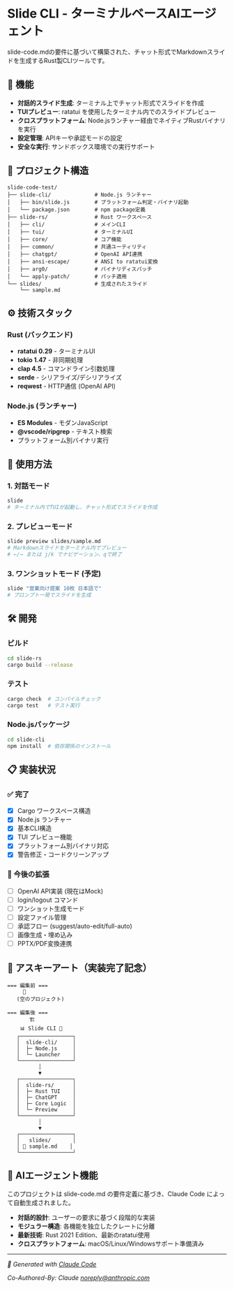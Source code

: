 # Slide CLI - ターミナルベースAIエージェント

slide-code.mdの要件に基づいて構築された、チャット形式でMarkdownスライドを生成するRust製CLIツールです。

## 🚀 機能

- **対話的スライド生成**: ターミナル上でチャット形式でスライドを作成
- **TUIプレビュー**: ratatui を使用したターミナル内でのスライドプレビュー
- **クロスプラットフォーム**: Node.jsランチャー経由でネイティブRustバイナリを実行
- **設定管理**: APIキーや承認モードの設定
- **安全な実行**: サンドボックス環境での実行サポート

## 📁 プロジェクト構造

```
slide-code-test/
├── slide-cli/              # Node.js ランチャー
│   ├── bin/slide.js        # プラットフォーム判定・バイナリ起動
│   └── package.json        # npm package定義
├── slide-rs/               # Rust ワークスペース
│   ├── cli/                # メインCLI
│   ├── tui/                # ターミナルUI
│   ├── core/               # コア機能
│   ├── common/             # 共通ユーティリティ
│   ├── chatgpt/            # OpenAI API連携
│   ├── ansi-escape/        # ANSI to ratatui変換
│   ├── arg0/               # バイナリディスパッチ
│   └── apply-patch/        # パッチ適用
└── slides/                 # 生成されたスライド
    └── sample.md
```

## ⚙️ 技術スタック

### Rust (バックエンド)
- **ratatui 0.29** - ターミナルUI
- **tokio 1.47** - 非同期処理
- **clap 4.5** - コマンドライン引数処理
- **serde** - シリアライズ/デシリアライズ
- **reqwest** - HTTP通信 (OpenAI API)

### Node.js (ランチャー)
- **ES Modules** - モダンJavaScript
- **@vscode/ripgrep** - テキスト検索
- プラットフォーム別バイナリ実行

## 🎯 使用方法

### 1. 対話モード
```bash
slide
# ターミナル内でTUIが起動し、チャット形式でスライドを作成
```

### 2. プレビューモード
```bash
slide preview slides/sample.md
# Markdownスライドをターミナル内でプレビュー
# ←/→ または j/k でナビゲーション、qで終了
```

### 3. ワンショットモード (予定)
```bash
slide "営業向け提案 10枚 日本語で"
# プロンプト一発でスライドを生成
```

## 🛠️ 開発

### ビルド
```bash
cd slide-rs
cargo build --release
```

### テスト
```bash
cargo check  # コンパイルチェック
cargo test   # テスト実行
```

### Node.jsパッケージ
```bash
cd slide-cli
npm install  # 依存関係のインストール
```

## 📋 実装状況

### ✅ 完了
- [x] Cargo ワークスペース構造
- [x] Node.js ランチャー
- [x] 基本CLI構造
- [x] TUI プレビュー機能
- [x] プラットフォーム別バイナリ対応
- [x] 警告修正・コードクリーンアップ

### 🚧 今後の拡張
- [ ] OpenAI API実装 (現在はMock)
- [ ] login/logout コマンド
- [ ] ワンショット生成モード
- [ ] 設定ファイル管理
- [ ] 承認フロー (suggest/auto-edit/full-auto)
- [ ] 画像生成・埋め込み
- [ ] PPTX/PDF変換連携

## 🎨 アスキーアート（実装完了記念）

```
=== 編集前 ===
     🌱
   (空のプロジェクト)

=== 編集後 ===
       🏗️
    📊 Slide CLI 🚀
   ┌─────────────────┐
   │  slide-cli/     │
   │  ├─ Node.js     │
   │  └─ Launcher    │
   └─────────────────┘
          │
          ▼
   ┌─────────────────┐
   │  slide-rs/      │
   │  ├─ Rust TUI    │
   │  ├─ ChatGPT     │
   │  ├─ Core Logic  │
   │  └─ Preview     │
   └─────────────────┘
          │
          ▼
   ┌─────────────────┐
   │   slides/       │
   │ 📝 sample.md    │
   └─────────────────┘
```

## 🤖 AIエージェント機能

このプロジェクトは slide-code.md の要件定義に基づき、Claude Code によって自動生成されました。

- **対話的設計**: ユーザーの要求に基づく段階的な実装
- **モジュラー構造**: 各機能を独立したクレートに分離
- **最新技術**: Rust 2021 Edition、最新のratatui使用
- **クロスプラットフォーム**: macOS/Linux/Windowsサポート準備済み

---

*🤖 Generated with [Claude Code](https://claude.ai/code)*

*Co-Authored-By: Claude <noreply@anthropic.com>*
